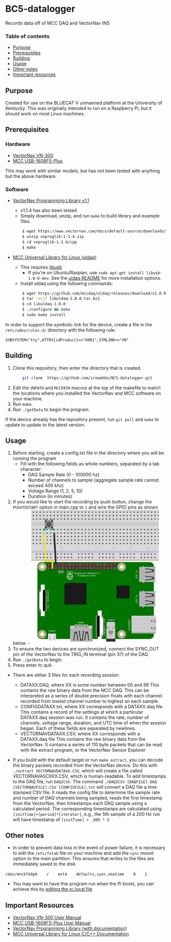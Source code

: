 # BC5-datalogger
Records data off of MCC DAQ and VectorNav INS

### Table of contents
- [Purpose](https://github.com/irowebbn/BC5-datalogger#purpose)
- [Prerequisites](https://github.com/irowebbn/BC5-datalogger#prerequisites)
- [Building](https://github.com/irowebbn/BC5-datalogger#building)
- [Usage](https://github.com/irowebbn/BC5-datalogger#usage)
- [Other notes](https://github.com/irowebbn/BC5-datalogger#other-notes)
- [Important resources](https://github.com/irowebbn/BC5-datalogger#important-resources)

## Purpose
Created for use on the BLUECAT V unmanned platform at the University of Kentucky.
This was originally intended to run on a Raspberry Pi, but it should work on most Linux machines.

## Prerequisites

### Hardware
- [VectorNav VN-300](https://www.vectornav.com/products/vn-300)
- [MCC USB-1608FS-Plus](https://www.mccdaq.com/usb-data-acquisition/USB-1608FS-Plus-Series)

This may work with similar models, but has not been tested with anything but the above hardware.

### Software
- [VectorNav Programming Library v1.1](https://www.vectornav.com/support/downloads)
    - v1.1.4 has also been tested
    - Simply download, unzip, and run `make` to build library and example files.
    ```sh
        $ wget https://www.vectornav.com/docs/default-source/downloads/programming-library/vnproglib-1-1-4.zip
        $ unzip vnproglib-1-1-4.zip
        $ cd vnproglib-1-1-4/cpp
        $ make
    ```
 
- [MCC Universal Library for Linux (uldaq)](https://github.com/mccdaq/uldaq/)
    - This requires [libusb](https://github.com/libusb/libusb)
         - If you're on Ubuntu/Raspian, use `sudo apt-get install libusb-1.0-0-dev`. See the [uldaq README](https://github.com/mccdaq/uldaq/blob/master/README.md) for more installation options.
    - Install uldaq using the following commands: 
    ```sh
        $ wget https://github.com/mccdaq/uldaq/releases/download/v1.0.0/libuldaq-1.0.0.tar.bz2
        $ tar -xvjf libuldaq-1.0.0.tar.bz2
        $ cd libuldaq-1.0.0
        $ ./configure && make
        $ sudo make install
    ```
    
 In order to support the symbolic link for the device, create a file in the `/etc/udev/rules.d/` directory with the following rule:
 ```
 SUBSYSTEM="tty",ATTRS{idProduct}=="6001",SYMLINK+="VN"
 ```
    
 ## Building
 
 1. Clone this repository, then enter the directory that is created.
    ```sh
        git clone  https://github.com/irowebbn/BC5-datalogger.git
    ```
 2. Edit the `VNPATH` and `MCCPATH` macros at the top of the makefile to match the locations where you installed the VectorNav and MCC software on your machine.
 3. Run `make`.
 4. Run `./getData` to begin the program.
 
 If the device already has the repository present, run `git pull` and `make` to update to update to the latest version.
 
 ## Usage
 
 1. Before starting, create a config.txt file in the directory where you will be running the program
    - Fill with the following fields as whole numbers, separated by a tab character: 
         - DAQ Sample Rate (0 - 100000 hz)
         - Number of channels to sample (aggregate sample rate cannot exceed 400 khz)
         - Voltage Range (1, 2, 5, 10)
         - Duration (in minutes)
 2.    If you would like to start the recording by push button, change the `PUSHTOSTART` option in main.cpp to `1` and wire the GPIO pins as shown below. 
     - <img src="https://github.com/irowebbn/BC5-datalogger/blob/master/GPIO-button.png" width = "400">
 3. To ensure the two devices are synchronized, connect the SYNC_OUT pin of the VectorNav to the TRIG_IN terminal (pin 37) of the DAQ
 4. Run `./getData` to begin.
 5. Press enter to quit.
 
 - There are either 3 files for each recording session:
    - DATAXX.DAQ, where XX is some number between 00 and 99
    This contains the raw binary data from the MCC DAQ. This can be interpreted as a series of double precision floats with each channel recorded from lowest channel number to highest on each sample.
    - CONFIGDATAXX.txt, where XX corresponds with a DATAXX.daq file
    This contains a record of the settings at which a particular DATAXX.daq session was run. It contains the rate, number of channels, voltage range, duration, and UTC time of when the session began. Each of these fields are separated by newlines.
    - VECTORNAVDATAXX.CSV, where XX corresponds with a DATAXX.daq file
    This contains the raw binary data from the VectorNav. It contains a series of 110 byte packets that can be read with the extract program, or the VectorNav Sensor Explorer

- If you build with the default target or run `make extract`, you can decode the binary packets recorded from the VectorNav device. Do this with `./extract VECTORNAVDATAXX.CSV`, which will create a file called VECTORNAVASCIIXX.CSV, which is human-readable. To add timestamps to the DAQ file, run `DAQ2CSV`. The command `./DAQ2CSV [DAQFILE].DAQ [VECTORNAVFILE].CSV [CONFIGFILE].txt` will convert a DAQ file a time stamped CSV file. It reads the config file to determine the sample rate and number of DAQ channels being sampled, reads the first timestamp from the VectorNav, then timestamps each DAQ sample using a calculated period. The corresponding timestamps are calculated using `[initTime]+[period]*[iterator]`, e.g., the 5th sample of a 200 Hz run will have timestamp of `[initTime] + .005 * 5` 

## Other notes
- In order to prevent data loss in the event of power failure, it is necessary to edit the `/etc/fstab` file on your machine and add the `sync` mount option to the main partition. This ensures that writes to the files are immediately saved to the disk.
   
```/dev/mncblk0p6    /    ext4    defaults,sync,noatime    0    1```

- You may want to have this program run when the Pi boots, you can achieve this by [editing the rc.local file](https://www.raspberrypi.org/documentation/linux/usage/rc-local.md)

 
 ## Important Resources
 - [VectorNav VN-300 User Manual](https://www.vectornav.com/docs/default-source/documentation/vn-300-documentation/vn-300-user-manual-(um005).pdf)
 - [MCC USB-1608FS-Plus User Manual](https://www.mccdaq.com/PDFs/manuals/USB-1608FS-Plus.pdf)
 - [VectorNav Programming Library (with documentation)](https://www.vectornav.com/docs/default-source/downloads/programming-library/vnproglib-1-1-4.zip?sfvrsn=fe678835_20)
 - [MCC Universal Library for Linux C/C++ Documentation](https://www.mccdaq.com/PDFs/Manuals/UL-Linux/c/index.html)
 
